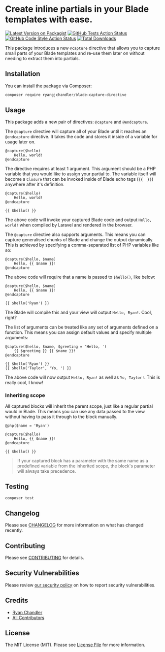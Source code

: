 # Create inline partials in your Blade templates with ease.

[![Latest Version on Packagist](https://img.shields.io/packagist/v/ryangjchandler/blade-capture-directive.svg?style=flat-square)](https://packagist.org/packages/ryangjchandler/blade-capture-directive)
[![GitHub Tests Action Status](https://img.shields.io/github/actions/workflow/status/ryangjchandler/blade-capture-directive/run-tests.yml?label=tests)](https://github.com/ryangjchandler/blade-capture-directive/actions?query=workflow%3Arun-tests+branch%3Amain)
[![GitHub Code Style Action Status](https://img.shields.io/github/actions/workflow/status/ryangjchandler/blade-capture-directive/php-cs-fixer.yml?label=code%20style)](https://github.com/ryangjchandler/blade-capture-directive/actions?query=workflow%3A"Check+%26+fix+styling"+branch%3Amain)
[![Total Downloads](https://img.shields.io/packagist/dt/ryangjchandler/blade-capture-directive.svg?style=flat-square)](https://packagist.org/packages/ryangjchandler/blade-capture-directive)

This package introduces a new `@capture` directive that allows you to capture small parts of your Blade templates and re-use them later on without needing to extract them into partials.

## Installation

You can install the package via Composer:

```bash
composer require ryangjchandler/blade-capture-directive
```

## Usage

This package adds a new pair of directives: `@capture` and `@endcapture`.

The `@capture` directive will capture all of your Blade until it reaches an `@endcapture` directive. It takes the code and stores it inside of a variable for usage later on.

```blade
@capture($hello)
    Hello, world!
@endcapture
```

The directive requires at least 1 argument. This argument should be a PHP variable that you would like to assign your partial to. The variable itself will become a `Closure` that can be invoked inside of Blade echo tags (`{{  }}`) anywhere after it's definition.

```blade
@capture($hello)
    Hello, world!
@endcapture

{{ $hello() }}
```

The above code will invoke your captured Blade code and output `Hello, world!` when compiled by Laravel and rendered in the browser.

The `@capture` directive also supports arguments. This means you can capture generalised chunks of Blade and change the output dynamically. This is achieved by specifying a comma-separated list of PHP variables like so:

```blade
@capture($hello, $name)
    Hello, {{ $name }}!
@endcapture
```

The above code will require that a name is passed to `$hello()`, like below:

```blade
@capture($hello, $name)
    Hello, {{ $name }}!
@endcapture

{{ $hello('Ryan') }}
```

The Blade will compile this and your view will output `Hello, Ryan!`. Cool, right?

The list of arguments can be treated like any set of arguments defined on a function. This means you can assign default values and specify multiple arguments:

```blade
@capture($hello, $name, $greeting = 'Hello, ')
    {{ $greeting }} {{ $name }}!
@endcapture

{{ $hello('Ryan') }}
{{ $hello('Taylor', 'Yo, ') }}
```

The above code will now output `Hello, Ryan!` as well as `Yo, Taylor!`. This is really cool, I know!

### Inheriting scope

All captured blocks will inherit the parent scope, just like a regular partial would in Blade. This means you can use any data passed to the view without having to pass it through to the block manually.

```blade
@php($name = 'Ryan')

@capture($hello)
    Hello, {{ $name }}!
@endcapture

{{ $hello() }}
```

> If your captured block has a parameter with the same name as a predefined variable from the inherited scope, the block's parameter will always take precedence.

## Testing

```bash
composer test
```

## Changelog

Please see [CHANGELOG](CHANGELOG.md) for more information on what has changed recently.

## Contributing

Please see [CONTRIBUTING](.github/CONTRIBUTING.md) for details.

## Security Vulnerabilities

Please review [our security policy](../../security/policy) on how to report security vulnerabilities.

## Credits

- [Ryan Chandler](https://github.com/ryangjchandler)
- [All Contributors](../../contributors)

## License

The MIT License (MIT). Please see [License File](LICENSE.md) for more information.
